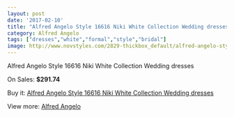 ```yaml
---
layout: post
date: '2017-02-10'
title: "Alfred Angelo Style 16616 Niki White Collection Wedding dresses"
category: Alfred Angelo
tags: ["dresses","white","formal","style","bridal"]
image: http://www.novstyles.com/2829-thickbox_default/alfred-angelo-style-16616-niki-white-collection-wedding-dresses.jpg
---
```

Alfred Angelo Style 16616 Niki White Collection Wedding dresses

On Sales: **$291.74**
<a href="https://www.novstyles.com/en/alfred-angelo/1608-alfred-angelo-style-16616-niki-white-collection-wedding-dresses.html"><amp-img layout="responsive" width="600" height="600" src="//www.novstyles.com/2829-thickbox_default/alfred-angelo-style-16616-niki-white-collection-wedding-dresses.jpg" alt="Alfred Angelo Style 16616 Niki White Collection Wedding dresses 0" /></a>
<a href="https://www.novstyles.com/en/alfred-angelo/1608-alfred-angelo-style-16616-niki-white-collection-wedding-dresses.html"><amp-img layout="responsive" width="600" height="600" src="//www.novstyles.com/2830-thickbox_default/alfred-angelo-style-16616-niki-white-collection-wedding-dresses.jpg" alt="Alfred Angelo Style 16616 Niki White Collection Wedding dresses 1" /></a>

Buy it: [Alfred Angelo Style 16616 Niki White Collection Wedding dresses](https://www.novstyles.com/en/alfred-angelo/1608-alfred-angelo-style-16616-niki-white-collection-wedding-dresses.html "Alfred Angelo Style 16616 Niki White Collection Wedding dresses")

View more: [Alfred Angelo](https://www.novstyles.com/en/10-alfred-angelo "Alfred Angelo")